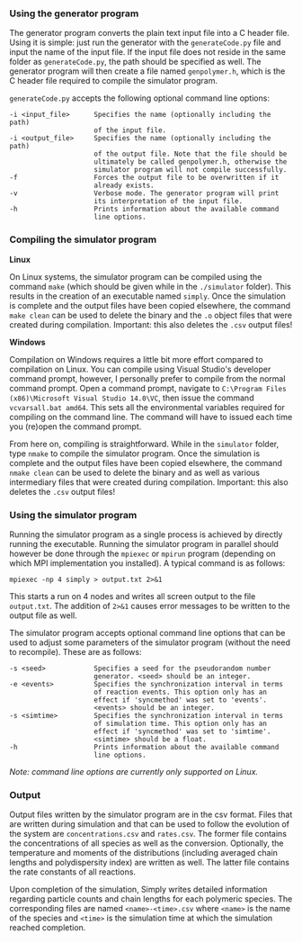 ### Using the generator program

The generator program converts the plain text input file into a C header file. Using it is simple: just run the generator with the `generateCode.py` file and input the name of the input file. If the input file does not reside in the same folder as `generateCode.py`, the path should be specified as well. The generator program will then create a file named `genpolymer.h`, which is the C header file required to compile the simulator program.

`generateCode.py` accepts the following optional command line options:

    -i <input_file>      Specifies the name (optionally including the path)
                         of the input file.
    -i <output_file>     Specifies the name (optionally including the path)
                         of the output file. Note that the file should be 
                         ultimately be called genpolymer.h, otherwise the
                         simulator program will not compile successfully.
    -f                   Forces the output file to be overwritten if it
                         already exists.
    -v                   Verbose mode. The generator program will print
                         its interpretation of the input file.
    -h                   Prints information about the available command
                         line options.

### Compiling the simulator program

**Linux**

On Linux systems, the simulator program can be compiled using the command `make` (which should be given while in the `./simulator` folder). This results in the creation of an executable named `simply`. Once the simulation is complete and the output files have been copied elsewhere, the command `make clean` can be used to delete the binary and the `.o` object files that were created during compilation. Important: this also deletes the `.csv` output files!

**Windows**

Compilation on Windows requires a little bit more effort compared to compilation on Linux. You can compile using Visual Studio's developer command prompt, however, I personally prefer to compile from the normal command prompt. Open a command prompt, navigate to `C:\Program Files (x86)\Microsoft Visual Studio 14.0\VC`, then issue the command `vcvarsall.bat amd64`. This sets all the environmental variables required for compiling on the command line. The command will have to issued each time you (re)open the command prompt.

From here on, compiling is straightforward. While in the `simulator` folder, type `nmake` to compile the simulator program. Once the simulation is complete and the output files have been copied elsewhere, the command `nmake clean` can be used to delete the binary and as well as various intermediary files that were created during compilation. Important: this also deletes the `.csv` output files!

### Using the simulator program

Running the simulator program as a single process is achieved by directly running the executable. Running the simulator program in parallel should however be done through the `mpiexec` or `mpirun` program (depending on which MPI implementation you installed). A typical command is as follows:

    mpiexec -np 4 simply > output.txt 2>&1

This starts a run on 4 nodes and writes all screen output to the file `output.txt`. The addition of `2>&1` causes error messages to be written to the output file as well.

The simulator program accepts optional command line options that can be used to adjust some parameters of the simulator program (without the need to recompile). These are as follows:

    -s <seed>            Specifies a seed for the pseudorandom number
                         generator. <seed> should be an integer.
    -e <events>          Specifies the synchronization interval in terms
                         of reaction events. This option only has an 
                         effect if 'syncmethod' was set to 'events'. 
                         <events> should be an integer.
    -s <simtime>         Specifies the synchronization interval in terms
                         of simulation time. This option only has an 
                         effect if 'syncmethod' was set to 'simtime'. 
                         <simtime> should be a float.
    -h                   Prints information about the available command
                         line options.

_Note: command line options are currently only supported on Linux._


### Output

Output files written by the simulator program are in the csv format. Files that are written during simulation and that can be used to follow the evolution of the system are `concentrations.csv` and `rates.csv`. The former file contains the concentrations of all species as well as the conversion. Optionally, the temperature and moments of the distributions (including averaged chain lengths and polydispersity index) are written as well. The latter file contains the rate constants of all reactions.

Upon completion of the simulation, Simply writes detailed information regarding particle counts and chain lengths for each polymeric species. The corresponding files are named `<name>-<time>.csv` where `<name>` is the name of the species and `<time>` is the simulation time at which the simulation reached completion.